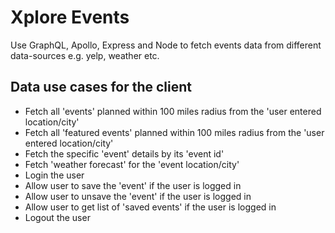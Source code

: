 # Xplore Events
Use GraphQL, Apollo, Express and Node to fetch events data from different data-sources e.g. yelp, weather etc.
## Data use cases for the client
  * Fetch all 'events' planned within 100 miles radius from the 'user entered location/city'
  * Fetch all 'featured events' planned within 100 miles radius from the 'user entered location/city'
  * Fetch the specific 'event' details by its 'event id'
  * Fetch 'weather forecast' for the 'event location/city'
  * Login the user
  * Allow user to save the 'event' if the user is logged in
  * Allow user to unsave the 'event' if the user is logged in
  * Allow user to get list of 'saved events' if the user is logged in
  * Logout the user
